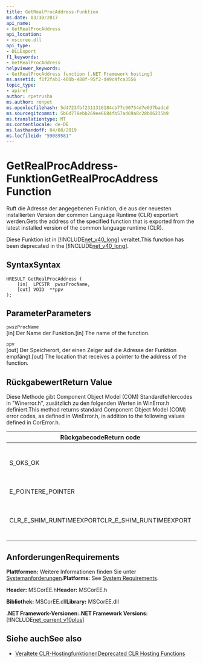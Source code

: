 ```yaml
---
title: GetRealProcAddress-Funktion
ms.date: 03/30/2017
api_name:
- GetRealProcAddress
api_location:
- mscoree.dll
api_type:
- DLLExport
f1_keywords:
- GetRealProcAddress
helpviewer_keywords:
- GetRealProcAddress function [.NET Framework hosting]
ms.assetid: f1f2fab1-400b-488f-95f2-d49c4fca3556
topic_type:
- apiref
author: rpetrusha
ms.author: ronpet
ms.openlocfilehash: 5d4723fbf2311316184cb77c90754d7e037badcd
ms.sourcegitcommit: 5b6d778ebb269ee6684fb57ad69a8c28b06235b9
ms.translationtype: MT
ms.contentlocale: de-DE
ms.lasthandoff: 04/08/2019
ms.locfileid: "59089581"
---
```

# <a name="getrealprocaddress-function"></a><span data-ttu-id="b42e0-102">GetRealProcAddress-Funktion</span><span class="sxs-lookup"><span data-stu-id="b42e0-102">GetRealProcAddress Function</span></span>
<span data-ttu-id="b42e0-103">Ruft die Adresse der angegebenen Funktion, die aus der neuesten installierten Version der common Language Runtime (CLR) exportiert werden.</span><span class="sxs-lookup"><span data-stu-id="b42e0-103">Gets the address of the specified function that is exported from the latest installed version of the common language runtime (CLR).</span></span>  
  
 <span data-ttu-id="b42e0-104">Diese Funktion ist in [!INCLUDE[net_v40_long](../../../../includes/net-v40-long-md.md)] veraltet.</span><span class="sxs-lookup"><span data-stu-id="b42e0-104">This function has been deprecated in the [!INCLUDE[net_v40_long](../../../../includes/net-v40-long-md.md)].</span></span>  
  
## <a name="syntax"></a><span data-ttu-id="b42e0-105">Syntax</span><span class="sxs-lookup"><span data-stu-id="b42e0-105">Syntax</span></span>  
  
```  
HRESULT GetRealProcAddress (  
    [in]  LPCSTR  pwszProcName,   
    [out] VOID  **ppv  
);  
```  
  
## <a name="parameters"></a><span data-ttu-id="b42e0-106">Parameter</span><span class="sxs-lookup"><span data-stu-id="b42e0-106">Parameters</span></span>  
 `pwszProcName`  
 <span data-ttu-id="b42e0-107">[in] Der Name der Funktion.</span><span class="sxs-lookup"><span data-stu-id="b42e0-107">[in] The name of the function.</span></span>  
  
 `ppv`  
 <span data-ttu-id="b42e0-108">[out] Der Speicherort, der einen Zeiger auf die Adresse der Funktion empfängt.</span><span class="sxs-lookup"><span data-stu-id="b42e0-108">[out] The location that receives a pointer to the address of the function.</span></span>  
  
## <a name="return-value"></a><span data-ttu-id="b42e0-109">Rückgabewert</span><span class="sxs-lookup"><span data-stu-id="b42e0-109">Return Value</span></span>  
 <span data-ttu-id="b42e0-110">Diese Methode gibt Component Object Model (COM) Standardfehlercodes in "Winerror.h", zusätzlich zu den folgenden Werten in WinError.h definiert.</span><span class="sxs-lookup"><span data-stu-id="b42e0-110">This method returns standard Component Object Model (COM) error codes, as defined in WinError.h, in addition to the following values defined in CorError.h.</span></span>  
  
|<span data-ttu-id="b42e0-111">Rückgabecode</span><span class="sxs-lookup"><span data-stu-id="b42e0-111">Return code</span></span>|<span data-ttu-id="b42e0-112">Beschreibung</span><span class="sxs-lookup"><span data-stu-id="b42e0-112">Description</span></span>|  
|-----------------|-----------------|  
|<span data-ttu-id="b42e0-113">S_OK</span><span class="sxs-lookup"><span data-stu-id="b42e0-113">S_OK</span></span>|<span data-ttu-id="b42e0-114">Die Methode wurde erfolgreich abgeschlossen.</span><span class="sxs-lookup"><span data-stu-id="b42e0-114">The method completed successfully.</span></span>|  
|<span data-ttu-id="b42e0-115">E_POINTER</span><span class="sxs-lookup"><span data-stu-id="b42e0-115">E_POINTER</span></span>|`ppv` <span data-ttu-id="b42e0-116">ist ungültig.</span><span class="sxs-lookup"><span data-stu-id="b42e0-116">is not valid.</span></span>|  
|<span data-ttu-id="b42e0-117">CLR_E_SHIM_RUNTIMEEXPORT</span><span class="sxs-lookup"><span data-stu-id="b42e0-117">CLR_E_SHIM_RUNTIMEEXPORT</span></span>|<span data-ttu-id="b42e0-118">Die Funktion wird von der Laufzeit nicht exportiert werden.</span><span class="sxs-lookup"><span data-stu-id="b42e0-118">The function is not exported from the runtime.</span></span>|  
  
## <a name="requirements"></a><span data-ttu-id="b42e0-119">Anforderungen</span><span class="sxs-lookup"><span data-stu-id="b42e0-119">Requirements</span></span>  
 <span data-ttu-id="b42e0-120">**Plattformen:** Weitere Informationen finden Sie unter [Systemanforderungen](../../../../docs/framework/get-started/system-requirements.md).</span><span class="sxs-lookup"><span data-stu-id="b42e0-120">**Platforms:** See [System Requirements](../../../../docs/framework/get-started/system-requirements.md).</span></span>  
  
 <span data-ttu-id="b42e0-121">**Header:** MSCorEE.h</span><span class="sxs-lookup"><span data-stu-id="b42e0-121">**Header:** MSCorEE.h</span></span>  
  
 <span data-ttu-id="b42e0-122">**Bibliothek:** MSCorEE.dll</span><span class="sxs-lookup"><span data-stu-id="b42e0-122">**Library:** MSCorEE.dll</span></span>  
  
 **<span data-ttu-id="b42e0-123">.NET Framework-Versionen:</span><span class="sxs-lookup"><span data-stu-id="b42e0-123">.NET Framework Versions:</span></span>** [!INCLUDE[net_current_v10plus](../../../../includes/net-current-v10plus-md.md)]  
  
## <a name="see-also"></a><span data-ttu-id="b42e0-124">Siehe auch</span><span class="sxs-lookup"><span data-stu-id="b42e0-124">See also</span></span>

- [<span data-ttu-id="b42e0-125">Veraltete CLR-Hostingfunktionen</span><span class="sxs-lookup"><span data-stu-id="b42e0-125">Deprecated CLR Hosting Functions</span></span>](../../../../docs/framework/unmanaged-api/hosting/deprecated-clr-hosting-functions.md)
